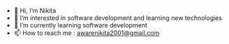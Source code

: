 - 👋 Hi, I’m Nikita
- 👀 I’m interested in software development and learning new technologies
- 🌱 I’m currently learning software development
- 📫 How to reach me : awarenikita2001@gmail.com

<!---
awarenikita1/awarenikita1 is a ✨ special ✨ repository because its `README.md` (this file) appears on your GitHub profile.
You can click the Preview link to take a look at your changes.
--->
